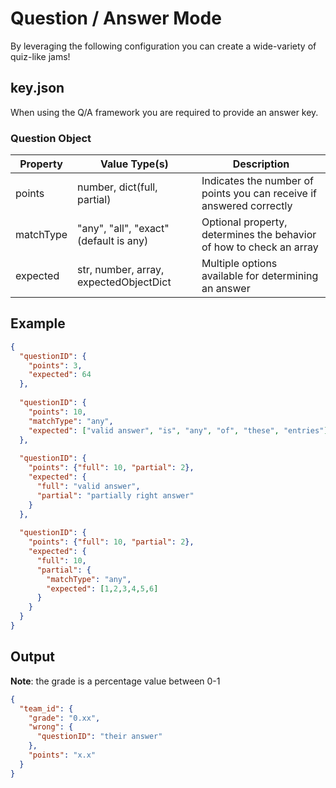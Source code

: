 ﻿# Question / Answer Mode

By leveraging the following configuration you can
create a wide-variety of quiz-like jams!

## key.json
When using the Q/A framework you are required to provide an answer key.

### Question Object
| Property  | Value Type(s) | Description |
|-----------| --- | --- |
| points    | number, dict(full, partial) | Indicates the number of points you can receive if answered correctly |
| matchType | "any", "all", "exact" (default is any) | Optional property, determines the behavior of how to check an array | 
| expected  | str, number, array, expectedObjectDict | Multiple options available for determining an answer |

## Example
```json
{
  "questionID": {
    "points": 3,
    "expected": 64
  },
  
  "questionID": {
    "points": 10,
    "matchType": "any",
    "expected": ["valid answer", "is", "any", "of", "these", "entries"]
  },
  
  "questionID": {
    "points": {"full": 10, "partial": 2},
    "expected": {
      "full": "valid answer",
      "partial": "partially right answer"
    }
  },
  
  "questionID": {
    "points": {"full": 10, "partial": 2},
    "expected": {
      "full": 10,
      "partial": {
        "matchType": "any",
        "expected": [1,2,3,4,5,6]
      }
    }
  }
}
```

## Output
**Note**: the grade is a percentage value between 0-1
```json
{
  "team_id": {
    "grade": "0.xx",
    "wrong": {
      "questionID": "their answer"
    },
    "points": "x.x"
  }
}
```